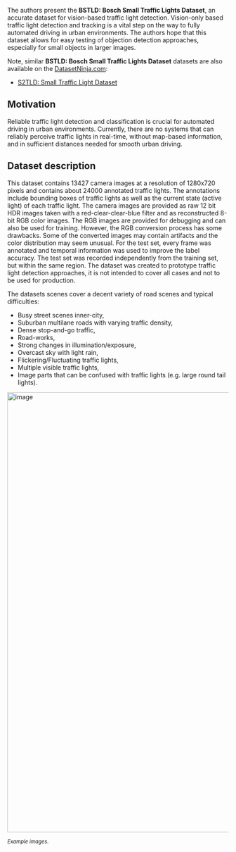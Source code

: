 The authors present the **BSTLD: Bosch Small Traffic Lights Dataset**, an accurate dataset for vision-based traffic light detection. Vision-only based traffic light detection and tracking is a vital step on the way to fully automated driving in urban environments. The authors hope that this dataset allows for easy testing of objection detection approaches, especially for small objects in larger images.

Note, similar **BSTLD: Bosch Small Traffic Lights Dataset** datasets are also available on the [DatasetNinja.com](https://datasetninja.com/):

- [S2TLD: Small Traffic Light Dataset](https://datasetninja.com/s2tld)

## Motivation

Reliable traffic light detection and classification is crucial for automated driving in urban environments. Currently, there are no systems that can reliably perceive traffic lights in real-time, without map-based information, and in sufficient distances needed for smooth urban driving.

## Dataset description

This dataset contains 13427 camera images at a resolution of 1280x720 pixels and contains about 24000 annotated traffic lights. The annotations include bounding boxes of traffic lights as well as the current state (active light) of each traffic light. The camera images are provided as raw 12 bit HDR images taken with a red-clear-clear-blue filter and as reconstructed 8-bit RGB color images. The RGB images are provided for debugging and can also be used for training. However, the RGB conversion process has some drawbacks. Some of the converted images may contain artifacts and the color distribution may seem unusual. For the test set, every frame was annotated and temporal information was used to improve the label accuracy. The test set was recorded independently from the training set, but within the same region. The dataset was created to prototype traffic light detection approaches, it is not intended to cover all cases and not to be used for production.

The datasets scenes cover a decent variety of road scenes and typical difficulties:
* Busy street scenes inner-city,
* Suburban multilane roads with varying traffic density,
* Dense stop-and-go traffic,
* Road-works,
* Strong changes in illumination/exposure,
* Overcast sky with light rain,
* Flickering/Fluctuating traffic lights,
* Multiple visible traffic lights,
* Image parts that can be confused with traffic lights (e.g. large round tail lights).

<img src="https://github.com/dataset-ninja/bstld/assets/120389559/59fb4436-a0c8-45a6-9e40-50a1736ba9d0" alt="image" width="1000">

<span style="font-size: smaller; font-style: italic;">Example images.</span>